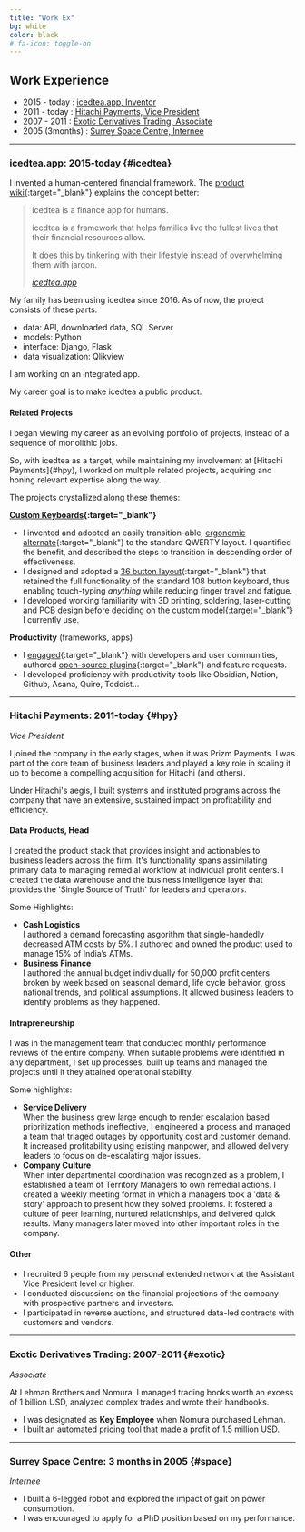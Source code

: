 ```yaml
---
title: "Work Ex"
bg: white
color: black
# fa-icon: toggle-on
---
```


## **Work Experience**

+ 2015 - today : [icedtea.app, Inventor](#icedtea)
+ 2011 - today : [Hitachi Payments, Vice President](#hpy)
+ 2007 - 2011 : [Exotic Derivatives Trading, Associate](#exotic)
+ 2005 (3months) : [Surrey Space Centre, Internee](#space)


<!-- | Time Period | Company | Title
| :-: | :-: | :-:
| 2015 - today | icedtea.app | Inventor
| 2011 - today | Hitachi Payments | Vice President
| 2007 - 2011 | Exotic Derivatives Trading | Associate
| 2005 | Surrey Space Centre | Internee -->

- - -

### **icedtea.app: 2015-today** {#icedtea}

I invented a human-centered financial framework. The [product wiki](https://icedtea.app){:target="_blank"} explains the concept better:

> icedtea is a finance app for humans.
>
> icedtea is a framework that helps families live the fullest lives that their financial resources allow.
>
> It does this by tinkering with their lifestyle instead of overwhelming them with jargon.
>
> *<cite>[icedtea.app](https://icedtea.app)</cite>*

My family has been using icedtea since 2016. As of now, the project consists of these parts:
+ data: API, downloaded data, SQL Server
+ models: Python
+ interface: Django, Flask 
+ data visualization: Qlikview

I am working on an integrated app.

My career goal is to make icedtea a public product.

#### **Related Projects**

I began viewing my career as an evolving portfolio of projects, instead of a sequence of monolithic jobs.

So, with icedtea as a target, while maintaining my involvement at [Hitachi Payments]{#hpy}, I worked on multiple related projects, acquiring and honing relevant expertise along the way.

The projects crystallized along these themes:

**[Custom Keyboards](http://mull.in/tags/keyboard/){:target="_blank"}**
+ I invented and adopted an easily transition-able, [ergonomic alternate](https://mull.in/posts/qwerty-alternate/){:target="_blank"} to the standard QWERTY layout. I quantified the benefit, and described the steps to transition in descending order of effectiveness.
+ I designed and adopted a [36 button layout](https://mull.in/posts/layers-36keys/){:target="_blank"} that retained the full functionality of the standard 108 button keyboard, thus enabling touch-typing *anything* while reducing finger travel and fatigue.
+ I developed working familiarity with 3D printing, soldering, laser-cutting and PCB design before deciding on the [custom model](/img/kaafi-keyboard.jpg){:target="_blank"} I currently use.

**Productivity** (frameworks, apps)
+ I [engaged](https://forum.obsidian.md/u/mano/summary){:target="_blank"} with developers and user communities, authored [open-source plugins](https://github.com/manogna4?tab=repositories&q=&type=source&language=&sort=){:target="_blank"} and feature requests.
+ I developed proficiency with productivity tools like Obsidian, Notion, Github, Asana, Quire, Todoist...

- - -

### **Hitachi Payments: 2011-today** {#hpy}

*Vice President*

I joined the company in the early stages, when it was Prizm Payments. I was part of the core team of business leaders and played a key role in scaling it up to become a compelling acquisition for Hitachi (and others).

Under Hitachi's aegis, I built systems and instituted programs across the company that have an extensive, sustained impact on profitability and efficiency.


#### **Data Products, Head**

I created the product stack that provides insight and actionables to business leaders across the firm. It's functionality spans assimilating primary data to managing remedial workflow at individual profit centers. I created the data warehouse and the business intelligence layer that provides the 'Single Source of Truth' for leaders and operators.

Some Highlights:

+ **Cash Logistics**\
I authored a demand forecasting asgorithm that single-handedly decreased ATM costs by 5%. I authored and owned the product used to manage 15% of India’s ATMs.
+ **Business Finance**\
I authored the annual budget individually for 50,000 profit centers broken by week based on seasonal demand, life cycle behavior, gross national trends, and political assumptions.
It allowed business leaders to identify problems as they happened.

#### **Intrapreneurship**

I was in the management team that conducted monthly performance reviews of the entire company. When suitable problems were identified in any department, I set up processes, built up teams and managed the projects until it they attained operational stability.

Some highlights:

+ **Service Delivery**\
When the business grew large enough to render escalation based prioritization methods ineffective, I engineered a process and managed a team that triaged outages by opportunity cost and customer demand. It increased profitability using existing manpower, and allowed delivery leaders to focus on de-escalating major issues.
+ **Company Culture**\
When inter departmental coordination was recognized as a problem, I established a team of Territory Managers to own remedial actions. I created a weekly meeting format in which a managers took a 'data & story' approach to present how they solved problems. It fostered a culture of peer learning, nurtured relationships, and delivered quick results. Many managers later moved into other important roles in the company.

#### **Other**

+ I recruited 6 people from my personal extended network at the Assistant Vice President level or higher.
+ I conducted discussions on the financial projections of the company with prospective partners and investors.
+ I participated in reverse auctions, and structured data-led contracts with customers and vendors.

- - -

### **Exotic Derivatives Trading: 2007-2011** {#exotic}

*Associate*

At Lehman Brothers and Nomura, I managed trading books worth an excess of 1 billion USD, analyzed complex trades and wrote their handbooks.
+ I was designated as **Key Employee** when Nomura purchased Lehman.
+ I built an automated pricing tool that made a profit of 1.5 million USD.

- - -

### **Surrey Space Centre: 3 months in 2005** {#space}
*Internee*

+ I built a 6-legged robot and explored the impact of gait on power consumption.
+ I was encouraged to apply for a PhD position based on my performance.